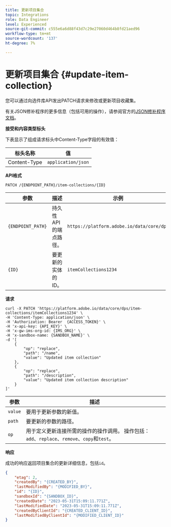 ```yaml
---
title: 更新项目集合
topic: Integrations
role: Data Engineer
level: Experienced
source-git-commit: c555e6a6d88f43d7c29e27060d464b8fd21aed96
workflow-type: tm+mt
source-wordcount: '137'
ht-degree: 7%

---
```



# 更新项目集合 {#update-item-collection}

您可以通过向选件库API发出PATCH请求来修改或更新项目收藏集。

有关JSON修补程序的更多信息（包括可用的操作），请参阅官方的[JSON修补程序文档](http://jsonpatch.com/)。

**接受和内容类型标头**

下表显示了组成请求标头中Content-Type字段的有效值：

| 标头名称 | 值 |
| ----------- | ----- |
| Content-Type | `application/json` |

**API格式**

```http
PATCH /{ENDPOINT_PATH}/item-collections/{ID}
```

| 参数 | 描述 | 示例 |
| --------- | ----------- | ------- |
| `{ENDPOINT_PATH}` | 持久性API的端点路径。 | `https://platform.adobe.io/data/core/dps` |
| `{ID}` | 要更新的实体的ID。 | `itemCollections1234` |

**请求**

```shell
curl -X PATCH 'https://platform.adobe.io/data/core/dps/item-collections/itemCollections1234' \
-H 'Content-Type: application/json' \
-H 'Authorization: Bearer  {ACCESS_TOKEN}' \
-H 'x-api-key: {API_KEY}' \
-H 'x-gw-ims-org-id: {IMS_ORG}' \
-H 'x-sandbox-name: {SANDBOX_NAME}' \
-d '[
    {
        "op": "replace",
        "path": "/name",
        "value": "Updated item collection"
    },
    {
        "op": "replace",
        "path": "/description",
        "value": "Updated item collection description"
    }
]'
```

| 参数 | 描述 |
| --------- | ----------- |
| `value` | 要用于更新参数的新值。 |
| `path` | 要更新的参数的路径。 |
| `op` | 用于定义更新连接所需的操作的操作调用。 操作包括： `add`、`replace`、`remove`、`copy`和`test`。 |

**响应**

成功的响应返回项目集合的更新详细信息，包括`id`。

```json
{
    "etag": 2,
    "createdBy": "{CREATED_BY}",
    "lastModifiedBy": "{MODIFIED_BY}",
    "id": "{ID}",
    "sandboxId": "{SANDBOX_ID}",
    "createdDate": "2023-05-31T15:09:11.771Z",
    "lastModifiedDate": "2023-05-31T15:09:11.771Z",
    "createdByClientId": "{CREATED_CLIENT_ID}",
    "lastModifiedByClientId": "{MODIFIED_CLIENT_ID}"
}
```
